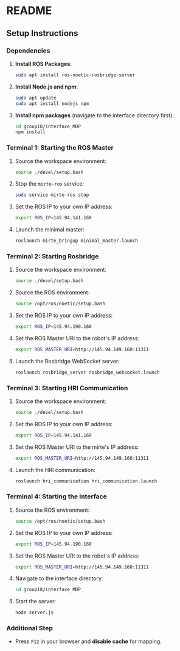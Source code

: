 # README

## Setup Instructions

### Dependencies

1. **Install ROS Packages**:
    ```bash
    sudo apt install ros-noetic-rosbridge-server
    ```

2. **Install Node.js and npm**:
    ```bash
    sudo apt update
    sudo apt install nodejs npm
    ```

3. **Install npm packages** (navigate to the interface directory first):
    ```bash
    cd group18/interface_MDP
    npm install
    ```

### Terminal 1: Starting the ROS Master

1. Source the workspace environment:
    ```bash
    source ./devel/setup.bash
    ```
2. Stop the `mirte-ros` service:
    ```bash
    sudo service mirte-ros stop
    ```
3. Set the ROS IP to your own IP address:
    ```bash
    export ROS_IP=145.94.141.169
    ```
4. Launch the minimal master:
    ```bash
    roslaunch mirte_bringup minimal_master.launch
    ```

### Terminal 2: Starting Rosbridge

1. Source the workspace environment:
    ```bash
    source ./devel/setup.bash
    ```
2. Source the ROS environment:
    ```bash
    source /opt/ros/noetic/setup.bash
    ```
3. Set the ROS IP to your own IP address:
    ```bash
    export ROS_IP=145.94.190.160
    ```
4. Set the ROS Master URI to the robot's IP address:
    ```bash
    export ROS_MASTER_URI=http://145.94.149.160:11311
    ```
5. Launch the Rosbridge WebSocket server:
    ```bash
    roslaunch rosbridge_server rosbridge_websocket.launch
    ```

### Terminal 3: Starting HRI Communication

1. Source the workspace environment:
    ```bash
    source ./devel/setup.bash
    ```
2. Set the ROS IP to your own IP address:
    ```bash
    export ROS_IP=145.94.141.169
    ```
3. Set the ROS Master URI to the mirte's IP address:
    ```bash
    export ROS_MASTER_URI=http://145.94.149.160:11311
    ```
4. Launch the HRI communication:
    ```bash
    roslaunch hri_communication hri_communication.launch
    ```

### Terminal 4: Starting the Interface

1. Source the ROS environment:
    ```bash
    source /opt/ros/noetic/setup.bash
    ```
2. Set the ROS IP to your own IP address:
    ```bash
    export ROS_IP=145.94.190.160
    ```
3. Set the ROS Master URI to the robot's IP address:
    ```bash
    export ROS_MASTER_URI=http://145.94.149.160:11311
    ```
4. Navigate to the interface directory:
    ```bash
    cd group18/interface_MDP
    ```
5. Start the server:
    ```bash
    node server.js
    ```

### Additional Step

- Press `F12` in your browser and **disable cache** for mapping.

